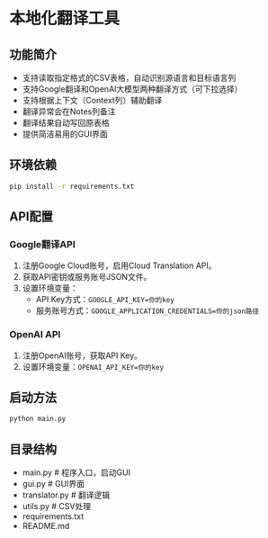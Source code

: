 # 本地化翻译工具

## 功能简介

- 支持读取指定格式的CSV表格，自动识别源语言和目标语言列
- 支持Google翻译和OpenAI大模型两种翻译方式（可下拉选择）
- 支持根据上下文（Context列）辅助翻译
- 翻译异常会在Notes列备注
- 翻译结果自动写回原表格
- 提供简洁易用的GUI界面

## 环境依赖

```bash
pip install -r requirements.txt
```

## API配置

### Google翻译API

1. 注册Google Cloud账号，启用Cloud Translation API。
2. 获取API密钥或服务账号JSON文件。
3. 设置环境变量：
   - API Key方式：`GOOGLE_API_KEY=你的key`
   - 服务账号方式：`GOOGLE_APPLICATION_CREDENTIALS=你的json路径`

### OpenAI API

1. 注册OpenAI账号，获取API Key。
2. 设置环境变量：`OPENAI_API_KEY=你的key`

## 启动方法

```bash
python main.py
```

## 目录结构

- main.py         # 程序入口，启动GUI
- gui.py          # GUI界面
- translator.py   # 翻译逻辑
- utils.py        # CSV处理
- requirements.txt
- README.md
